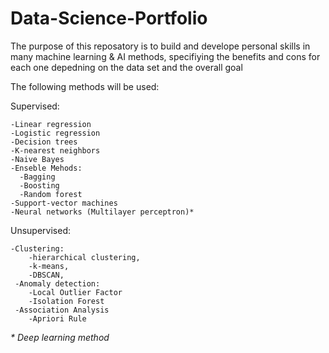 # Data-Science-Portfolio
The purpose of this reposatory is to build and develope personal skills in many machine learning & AI methods, specifiying the benefits and cons for each one depedning on the data set and the overall goal

The following methods will be used:

  Supervised:
  
    -Linear regression
    -Logistic regression
    -Decision trees
    -K-nearest neighbors
    -Naive Bayes
    -Enseble Mehods:
      -Bagging
      -Boosting
      -Random forest
    -Support-vector machines
    -Neural networks (Multilayer perceptron)*
    
  Unsupervised:
  
    -Clustering:
        -hierarchical clustering, 
        -k-means,
        -DBSCAN,
     -Anomaly detection:
        -Local Outlier Factor
        -Isolation Forest
     -Association Analysis
        -Apriori Rule
_* Deep learning method_
   
